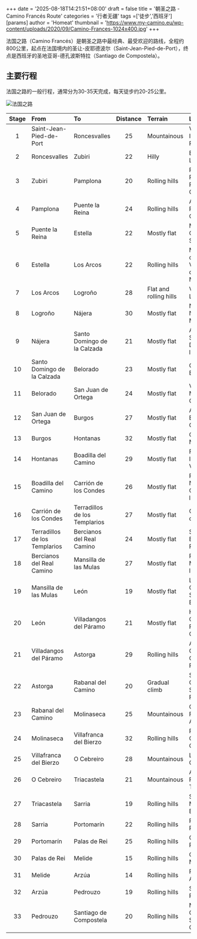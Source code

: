 +++
date = '2025-08-18T14:21:51+08:00'
draft = false
title = '朝圣之路 - Camino Francés Route'
categories = '行者无疆'
tags =['徒步','西班牙']
[params]
    author = 'Homeat'
    thumbnail = 'https://www.my-camino.eu/wp-content/uploads/2020/09/Camino-Frances-1024x400.jpg'
+++

法国之路（Camino Francés）是朝圣之路中最经典、最受欢迎的路线，全程约800公里，起点在法国境内的圣让-皮耶德波尔（Saint-Jean-Pied-de-Port），终点是西班牙的圣地亚哥-德孔波斯特拉（Santiago de Compostela）。

<!--more-->

## 主要行程

法国之路的一般行程，通常分为30-35天完成，每天徒步约20-25公里。

![法国之路](https://www.my-camino.eu/wp-content/uploads/2020/09/Camino-Frances-1024x400.jpg "法国之路路线图")

<div class="table-container">

| Stage | From | To | Distance | Terrain | Landmarks |
| :---: | :---                    | :---            | :---: |:---           | :--- |   
| 1	    | Saint-Jean-Pied-de-Port |	Roncesvalles    | 25    | Mountainous   | Valcarlos, Ibañeta Pass |
| 2	    | Roncesvalles            | Zubiri	        | 22    | Hilly         | Espinal, Larrasoaña |
| 3	    | Zubiri                  | Pamplona        | 20    | Rolling hills | Puente de la Rabia, Pamplona Cathedral |
| 4	    | Pamplona                | Puente la Reina | 24    | Rolling hills | Alto del Perdón, Cirauqui |
| 5	    | Puente la Reina         | Estella         | 22    | Mostly flat   | Maneru, Church of San Pedro |
| 6	    | Estella                 |	Los Arcos	    | 22    | Rolling hills             | Monastery of Irache, Villamayor de Monjardin |
| 7	    | Los Arcos	              | Logroño	        | 28    | Flat and rolling hills	| Viana, Logroño |
| 8	    | Logroño                 |	Nájera	        | 30	| Mostly flat	| Navarrete, Nájera Monastery |
| 9	    | Nájera	              | Santo Domingo de la Calzada | 21 | Mostly flat | Azofra, Santo Domingo de la Calzada |
| 10    | Santo Domingo de la Calzada	| Belorado	            | 23 | Mostly flat | Grañón, Belorado |
| 11    | Belorado                      | San Juan de Ortega	| 24 | Mostly flat | Villafranca Montes de Oca|
| 12    | San Juan de Ortega	        | Burgos                | 27 | Mostly flat | Atapuerca, Burgos Cathedral|
| 13    | Burgos	                    | Hontanas|	32	|Mostly flat	|Castrojeriz, Meseta|
| 14    | Hontanas	|Boadilla del Camino	|29|	Mostly flat	|Fromista, Itero de la Vega|
| 15    | Boadilla del Camino	|Carrión de los Condes	|26	|Mostly flat|	Paredes de Nava, Carrión de los Condes|
| 16    | Carrión de los Condes|	Terradillos de los Templarios	|27	|	Mostly flat	|Calzadilla de la Cueza|
| 17    | Terradillos de los Templarios|	Bercianos del Real Camino|	24	|	Mostly flat	|Sahagún, El Burgo Ranero|
| 18    | Bercianos del Real Camino|	Mansilla de las Mulas|	27	|	Mostly flat|	Reliegos, Mansilla de las Mulas|
| 19    | Mansilla de las Mulas|	León	|19	|	Mostly flat|	León Cathedral, San Isidoro Basilica|
| 20    | León	|Villadangos del Páramo	|21	|	Mostly flat|	Hospital de Órbigo, Puente de Órbigo|
| 21    | Villadangos del Páramo	|Astorga	|29	|	Rolling hills|	Astorga Cathedral, Gaudí’s Palace|
| 22    | Astorga	|Rabanal del Camino	|20		|Gradual climb	|Santa Catalina de Somoza, Foncebadón|
| 23    | Rabanal del Camino	|Molinaseca	|25	|	Mountainous	|Cruz de Ferro, El Acebo|
| 24    | Molinaseca|	Villafranca del Bierzo	|32	|	Rolling hills|	Ponferrada Castle, Cacabelos|
| 25    | Villafranca del Bierzo	|O Cebreiro	|28	|	Mountainous|	La Faba, O Cebreiro|
| 26    | O Cebreiro	|Triacastela	|21	|	Mountainous	|Alto do Poio, Triacastela|
| 27    | Triacastela	|Sarria	|19		|Rolling hills|	Samos Monastery, Barbadelo|
| 28    | Sarria	|Portomarín	|22	|	Rolling hills	|Rente, Portomarín|
| 29    | Portomarín	|Palas de Rei	|25	|	Rolling hills	|Gonzar, Palas de Rei|
| 30    | Palas de Rei|	Melide	|15	|	Rolling hills|	Casanova, Melide|
| 31    | Melide|	Arzúa|	14	|	Rolling hills|	Ribadiso, Arzúa|
| 32    | Arzúa	|Pedrouzo	|19	|	Rolling hills|	Salceda, Pedrouzo|
| 33    | Pedrouzo	|Santiago de Compostela|	20	|	Rolling hills|	Monte do Gozo, Santiago de Compostela|
</div>